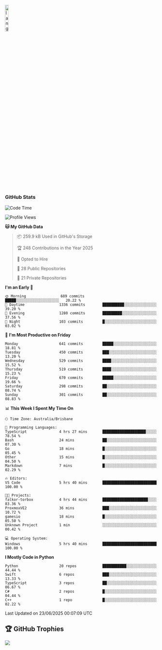 <p align="left"><img width=15%" src="https://github.com/alansmathew/alansmathew/raw/master/lang.gif" alt="lang image here" /></p>

# <h3 align="left">GitHub Stats</h3>

<!--START_SECTION:waka-->
![Code Time](http://img.shields.io/badge/Code%20Time-582%20hrs%2012%20mins-blue)

![Profile Views](http://img.shields.io/badge/Profile%20Views-3-blue)

**🐱 My GitHub Data** 

> 📦 259.9 kB Used in GitHub's Storage 
 > 
> 🏆 248 Contributions in the Year 2025
 > 
> 💼 Opted to Hire
 > 
> 📜 28 Public Repositories 
 > 
> 🔑 21 Private Repositories 
 > 
**I'm an Early 🐤** 

```text
🌞 Morning                689 commits         █████░░░░░░░░░░░░░░░░░░░░   20.22 % 
🌆 Daytime                1336 commits        ██████████░░░░░░░░░░░░░░░   39.20 % 
🌃 Evening                1280 commits        █████████░░░░░░░░░░░░░░░░   37.56 % 
🌙 Night                  103 commits         █░░░░░░░░░░░░░░░░░░░░░░░░   03.02 % 
```
📅 **I'm Most Productive on Friday** 

```text
Monday                   641 commits         █████░░░░░░░░░░░░░░░░░░░░   18.81 % 
Tuesday                  450 commits         ███░░░░░░░░░░░░░░░░░░░░░░   13.20 % 
Wednesday                529 commits         ████░░░░░░░░░░░░░░░░░░░░░   15.52 % 
Thursday                 519 commits         ████░░░░░░░░░░░░░░░░░░░░░   15.23 % 
Friday                   670 commits         █████░░░░░░░░░░░░░░░░░░░░   19.66 % 
Saturday                 298 commits         ██░░░░░░░░░░░░░░░░░░░░░░░   08.74 % 
Sunday                   301 commits         ██░░░░░░░░░░░░░░░░░░░░░░░   08.83 % 
```


📊 **This Week I Spent My Time On** 

```text
🕑︎ Time Zone: Australia/Brisbane

💬 Programming Languages: 
TypeScript               4 hrs 27 mins       ████████████████████░░░░░   78.54 % 
Bash                     24 mins             ██░░░░░░░░░░░░░░░░░░░░░░░   07.30 % 
Go                       18 mins             █░░░░░░░░░░░░░░░░░░░░░░░░   05.45 % 
Other                    15 mins             █░░░░░░░░░░░░░░░░░░░░░░░░   04.50 % 
Markdown                 7 mins              █░░░░░░░░░░░░░░░░░░░░░░░░   02.29 % 

🔥 Editors: 
VS Code                  5 hrs 40 mins       █████████████████████████   100.00 % 

🐱‍💻 Projects: 
falkor-torbox            4 hrs 44 mins       █████████████████████░░░░   83.36 % 
ProxmoxVE2               36 mins             ███░░░░░░░░░░░░░░░░░░░░░░   10.72 % 
gamesio                  18 mins             █░░░░░░░░░░░░░░░░░░░░░░░░   05.50 % 
Unknown Project          1 min               ░░░░░░░░░░░░░░░░░░░░░░░░░   00.42 % 

💻 Operating System: 
Windows                  5 hrs 40 mins       █████████████████████████   100.00 % 
```

**I Mostly Code in Python** 

```text
Python                   20 repos            ███████████░░░░░░░░░░░░░░   44.44 % 
Swift                    6 repos             ███░░░░░░░░░░░░░░░░░░░░░░   13.33 % 
TypeScript               3 repos             ██░░░░░░░░░░░░░░░░░░░░░░░   06.67 % 
C#                       2 repos             █░░░░░░░░░░░░░░░░░░░░░░░░   04.44 % 
C++                      1 repo              █░░░░░░░░░░░░░░░░░░░░░░░░   02.22 % 
```




 Last Updated on 23/06/2025 00:07:09 UTC
<!--END_SECTION:waka-->

## 🏆 GitHub Trophies

![](https://github-profile-trophy.vercel.app/?username=samh06&theme=discord&no-frame=true&no-bg=false&margin-w=4)
